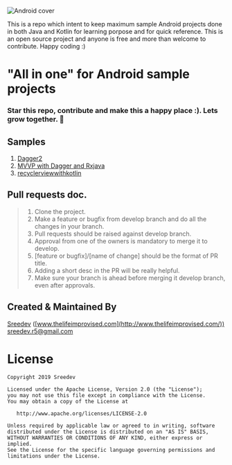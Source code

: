 ![Android cover](https://coverfiles.alphacoders.com/420/42029.jpg)

This is a repo which intent to keep maximum sample Android projects done in both Java and Kotlin for learning porpose and for quick reference. This is an open source project and anyone is free and more than welcome to contribute. Happy coding :)

# "All in one" for Android sample projects

### Star this repo, contribute and make this a happy place :). Lets grow together. 💚

## Samples
1. [Dagger2](https://github.com/Sreedev/SampleApplications/tree/master/Dagger2Sample)
2. [MVVP with Dagger and Rxjava](https://github.com/Sreedev/SampleApplications/tree/master/MVVPwithDaggerRxJSample)
3. [recyclerviewwithkotlin](https://github.com/Sreedev/androidappsamples/tree/master/recyclerviewwithkotlin)


## Pull requests doc.
> 1. Clone the project.
> 1. Make a feature or bugfix from develop branch and do all the changes in your branch.
> 1. Pull requests should be raised against develop branch.
> 2. Approval from one of the owners is mandatory to merge it to develop.
> 3. [feature or bugfix]/[name of change] should be the format of PR title.
> 4. Adding a short desc in the PR will be really helpful.
> 5. Make sure your branch is ahead before merging it develop branch, even after approvals.

## Created & Maintained By
[Sreedev](https://twitter.com/Sreedevr5) ([www.thelifeimprovised.com](http://www.thelifeimprovised.com/))
sreedev.r5@gmail.com

License
=======

    Copyright 2019 Sreedev

    Licensed under the Apache License, Version 2.0 (the "License");
    you may not use this file except in compliance with the License.
    You may obtain a copy of the License at

       http://www.apache.org/licenses/LICENSE-2.0

    Unless required by applicable law or agreed to in writing, software
    distributed under the License is distributed on an "AS IS" BASIS,
    WITHOUT WARRANTIES OR CONDITIONS OF ANY KIND, either express or implied.
    See the License for the specific language governing permissions and
    limitations under the License.
